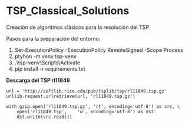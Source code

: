 # TSP_Classical_Solutions

Creación de algoritmos clásicos para la resolución del TSP 


Pasos para la preparación del entorno: 

1. Set-ExecutionPolicy -ExecutionPolicy RemoteSigned -Scope Process
2. ptyhon -m venv tsp-venv 
3. .\tsp-venv\Scripts\Activate 
4. pip install -r requirements.txt


**Descarga del TSP rl11849**

>
    url = 'http://softlib.rice.edu/pub/tsplib/tsp/rl11849.tsp.gz'
    urllib.request.urlretrieve(url, 'rl11849.tsp.gz')

    with gzip.open('rl11849.tsp.gz', 'rt', encoding='utf-8') as src, \
        open('rl11849.tsp',    'w', encoding='utf-8') as dst:
        dst.write(src.read())
>